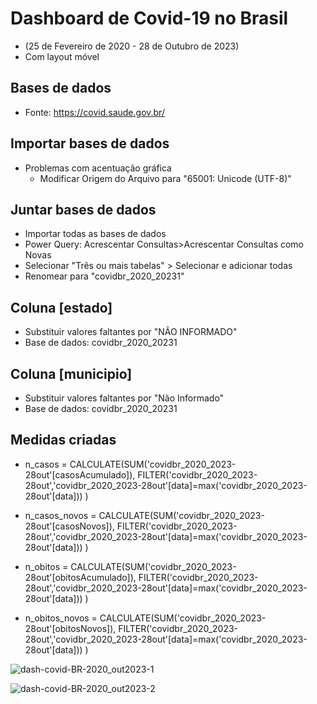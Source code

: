 # Dashboard de Covid-19 no Brasil 
- (25 de Fevereiro de 2020 - 28 de Outubro de 2023)
- Com layout móvel


## Bases de dados
- Fonte: https://covid.saude.gov.br/


## Importar bases de dados
- Problemas com acentuação gráfica
	- Modificar Origem do Arquivo para "65001: Unicode (UTF-8)"


## Juntar bases de dados
- Importar todas as bases de dados
- Power Query: Acrescentar Consultas>Acrescentar Consultas como Novas
- Selecionar "Três ou mais tabelas" > Selecionar e adicionar todas
- Renomear para "covidbr_2020_20231"


## Coluna [estado]
- Substituir valores faltantes por "NÃO INFORMADO"
- Base de dados: covidbr_2020_20231


## Coluna [municipio]
- Substituir valores faltantes por "Não Informado"
- Base de dados: covidbr_2020_20231


## Medidas criadas

- n_casos = 
CALCULATE(SUM('covidbr_2020_2023-28out'[casosAcumulado]), FILTER('covidbr_2020_2023-28out','covidbr_2020_2023-28out'[data]=max('covidbr_2020_2023-28out'[data])) ) 

- n_casos_novos = 
CALCULATE(SUM('covidbr_2020_2023-28out'[casosNovos]), FILTER('covidbr_2020_2023-28out','covidbr_2020_2023-28out'[data]=max('covidbr_2020_2023-28out'[data])) ) 

- n_obitos = 
CALCULATE(SUM('covidbr_2020_2023-28out'[obitosAcumulado]), FILTER('covidbr_2020_2023-28out','covidbr_2020_2023-28out'[data]=max('covidbr_2020_2023-28out'[data])) ) 

- n_obitos_novos = 
CALCULATE(SUM('covidbr_2020_2023-28out'[obitosNovos]), FILTER('covidbr_2020_2023-28out','covidbr_2020_2023-28out'[data]=max('covidbr_2020_2023-28out'[data])) ) 





![dash-covid-BR-2020_out2023-1](https://github.com/carolinari/PowerBI/assets/85963623/79dfe8ab-e498-4d95-a899-89872a705b54)



![dash-covid-BR-2020_out2023-2](https://github.com/carolinari/PowerBI/assets/85963623/f46c46fc-5876-4477-b603-351d6a5dca9b)
